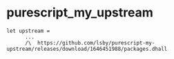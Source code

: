 # purescript_my_upstream

```
let upstream =
      ...
      /\  https://github.com/lsby/purescript-my-upstream/releases/download/1646451988/packages.dhall
